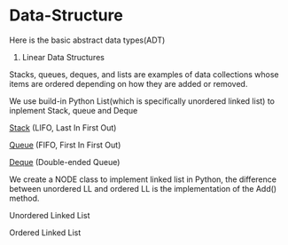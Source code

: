 # Data-Structure
Here is the basic abstract data types(ADT)

1. Linear Data Structures

Stacks, queues, deques, and lists are examples of data collections whose items are ordered depending on how they are added or removed.

We use build-in Python List(which is specifically unordered linked list) to inplement Stack, queue and Deque
<p> <a href="http://interactivepython.org/runestone/static/pythonds/BasicDS/TheStackAbstractDataType.html">Stack</a> (LIFO, Last In First Out) </p>
<p > <a href="http://interactivepython.org/runestone/static/pythonds/BasicDS/WhatIsaQueue.html">Queue</a> (FIFO, First In First Out) </p>
<p > <a href="http://interactivepython.org/runestone/static/pythonds/BasicDS/WhatIsaDeque.html">Deque</a> (Double-ended Queue) </p>

We create a NODE class to implement linked list in Python, the difference between unordered LL and ordered LL is the implementation of the Add() method.

<p>Unordered Linked List <a herf=""> </a> 
<p>Ordered Linked List <a herf=""> </a>
